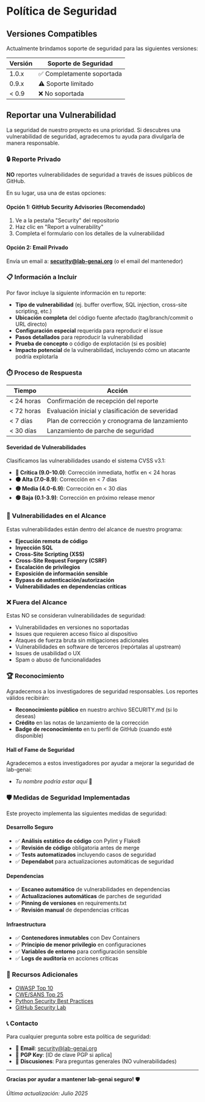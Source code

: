# Política de Seguridad

## Versiones Compatibles

Actualmente brindamos soporte de seguridad para las siguientes versiones:

| Versión | Soporte de Seguridad     |
| ------- | ------------------------ |
| 1.0.x   | ✅ Completamente soportada |
| 0.9.x   | ⚠️ Soporte limitado       |
| < 0.9   | ❌ No soportada           |

## Reportar una Vulnerabilidad

La seguridad de nuestro proyecto es una prioridad. Si descubres una vulnerabilidad de seguridad, 
agradecemos tu ayuda para divulgarla de manera responsable.

### 🔒 Reporte Privado

**NO** reportes vulnerabilidades de seguridad a través de issues públicos de GitHub.

En su lugar, usa una de estas opciones:

#### Opción 1: GitHub Security Advisories (Recomendado)
1. Ve a la pestaña "Security" del repositorio
2. Haz clic en "Report a vulnerability"
3. Completa el formulario con los detalles de la vulnerabilidad

#### Opción 2: Email Privado
Envía un email a: **security@lab-genai.org** (o el email del mantenedor)

### 📋 Información a Incluir

Por favor incluye la siguiente información en tu reporte:

- **Tipo de vulnerabilidad** (ej. buffer overflow, SQL injection, cross-site scripting, etc.)
- **Ubicación completa** del código fuente afectado (tag/branch/commit o URL directo)
- **Configuración especial** requerida para reproducir el issue
- **Pasos detallados** para reproducir la vulnerabilidad
- **Prueba de concepto** o código de explotación (si es posible)
- **Impacto potencial** de la vulnerabilidad, incluyendo cómo un atacante podría explotarla

### ⏱️ Proceso de Respuesta

| Tiempo | Acción |
|--------|--------|
| < 24 horas | Confirmación de recepción del reporte |
| < 72 horas | Evaluación inicial y clasificación de severidad |
| < 7 días | Plan de corrección y cronograma de lanzamiento |
| < 30 días | Lanzamiento de parche de seguridad |

#### Severidad de Vulnerabilidades

Clasificamos las vulnerabilidades usando el sistema CVSS v3.1:

- **🔴 Crítica (9.0-10.0)**: Corrección inmediata, hotfix en < 24 horas
- **🟠 Alta (7.0-8.9)**: Corrección en < 7 días
- **🟡 Media (4.0-6.9)**: Corrección en < 30 días
- **🟢 Baja (0.1-3.9)**: Corrección en próximo release menor

### 🎯 Vulnerabilidades en el Alcance

Estas vulnerabilidades están dentro del alcance de nuestro programa:

- **Ejecución remota de código**
- **Inyección SQL**
- **Cross-Site Scripting (XSS)**
- **Cross-Site Request Forgery (CSRF)**
- **Escalación de privilegios**
- **Exposición de información sensible**
- **Bypass de autenticación/autorización**
- **Vulnerabilidades en dependencias críticas**

### ❌ Fuera del Alcance

Estas NO se consideran vulnerabilidades de seguridad:

- Vulnerabilidades en versiones no soportadas
- Issues que requieren acceso físico al dispositivo
- Ataques de fuerza bruta sin mitigaciones adicionales
- Vulnerabilidades en software de terceros (repórtalas al upstream)
- Issues de usabilidad o UX
- Spam o abuso de funcionalidades

### 🏆 Reconocimiento

Agradecemos a los investigadores de seguridad responsables. Los reportes válidos recibirán:

- **Reconocimiento público** en nuestro archivo SECURITY.md (si lo deseas)
- **Crédito** en las notas de lanzamiento de la corrección
- **Badge de reconocimiento** en tu perfil de GitHub (cuando esté disponible)

#### Hall of Fame de Seguridad

Agradecemos a estos investigadores por ayudar a mejorar la seguridad de lab-genai:

- *Tu nombre podría estar aquí* 🎉

### 🛡️ Medidas de Seguridad Implementadas

Este proyecto implementa las siguientes medidas de seguridad:

#### Desarrollo Seguro
- ✅ **Análisis estático de código** con Pylint y Flake8
- ✅ **Revisión de código** obligatoria antes de merge
- ✅ **Tests automatizados** incluyendo casos de seguridad
- ✅ **Dependabot** para actualizaciones automáticas de seguridad

#### Dependencias
- ✅ **Escaneo automático** de vulnerabilidades en dependencias
- ✅ **Actualizaciones automáticas** de parches de seguridad
- ✅ **Pinning de versiones** en requirements.txt
- ✅ **Revisión manual** de dependencias críticas

#### Infraestructura
- ✅ **Contenedores inmutables** con Dev Containers
- ✅ **Principio de menor privilegio** en configuraciones
- ✅ **Variables de entorno** para configuración sensible
- ✅ **Logs de auditoría** en acciones críticas

### 📖 Recursos Adicionales

- [OWASP Top 10](https://owasp.org/www-project-top-ten/)
- [CWE/SANS Top 25](https://cwe.mitre.org/top25/archive/2023/2023_top25_list.html)
- [Python Security Best Practices](https://python.org/dev/security/)
- [GitHub Security Lab](https://securitylab.github.com/)

### 📞 Contacto

Para cualquier pregunta sobre esta política de seguridad:

- 📧 **Email**: security@lab-genai.org
- 🔐 **PGP Key**: [ID de clave PGP si aplica]
- 💬 **Discusiones**: Para preguntas generales (NO vulnerabilidades)

---

**Gracias por ayudar a mantener lab-genai seguro!** 🛡️

*Última actualización: Julio 2025*
